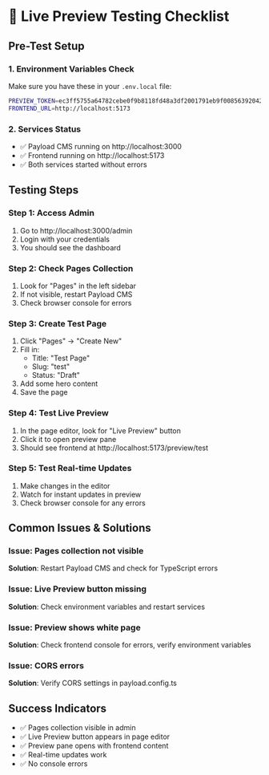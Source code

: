 # 🧪 Live Preview Testing Checklist

## Pre-Test Setup

### 1. Environment Variables Check
Make sure you have these in your `.env.local` file:

```bash
PREVIEW_TOKEN=ec3ff5755a64782cebe0f9b8118fd48a3df2001791eb9f00856392042545d512
FRONTEND_URL=http://localhost:5173
```

### 2. Services Status
- ✅ Payload CMS running on http://localhost:3000
- ✅ Frontend running on http://localhost:5173
- ✅ Both services started without errors

## Testing Steps

### Step 1: Access Admin
1. Go to http://localhost:3000/admin
2. Login with your credentials
3. You should see the dashboard

### Step 2: Check Pages Collection
1. Look for "Pages" in the left sidebar
2. If not visible, restart Payload CMS
3. Check browser console for errors

### Step 3: Create Test Page
1. Click "Pages" → "Create New"
2. Fill in:
   - Title: "Test Page"
   - Slug: "test"
   - Status: "Draft"
3. Add some hero content
4. Save the page

### Step 4: Test Live Preview
1. In the page editor, look for "Live Preview" button
2. Click it to open preview pane
3. Should see frontend at http://localhost:5173/preview/test

### Step 5: Test Real-time Updates
1. Make changes in the editor
2. Watch for instant updates in preview
3. Check browser console for any errors

## Common Issues & Solutions

### Issue: Pages collection not visible
**Solution**: Restart Payload CMS and check for TypeScript errors

### Issue: Live Preview button missing
**Solution**: Check environment variables and restart services

### Issue: Preview shows white page
**Solution**: Check frontend console for errors, verify environment variables

### Issue: CORS errors
**Solution**: Verify CORS settings in payload.config.ts

## Success Indicators
- ✅ Pages collection visible in admin
- ✅ Live Preview button appears in page editor
- ✅ Preview pane opens with frontend content
- ✅ Real-time updates work
- ✅ No console errors 